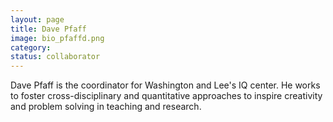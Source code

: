 ```yaml
---
layout: page
title: Dave Pfaff
image: bio_pfaffd.png
category:
status: collaborator
---
```


Dave Pfaff is the coordinator for Washington and Lee's IQ center. He works to foster cross-disciplinary and quantitative approaches to inspire creativity and problem solving in teaching and research.
